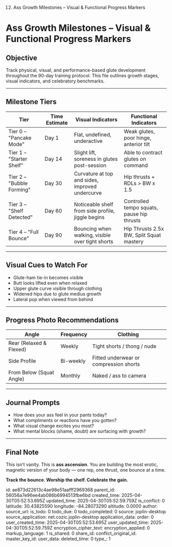 12. Ass Growth Milestones – Visual & Functional Progress Markers

# Ass Growth Milestones – Visual & Functional Progress Markers

## Objective
Track physical, visual, and performance-based glute development throughout the 90-day training protocol. This file outlines growth stages, visual indicators, and celebratory benchmarks.

---

## Milestone Tiers
| Tier | Time Estimate | Visual Indicators | Functional Indicators |
|------|----------------|--------------------|------------------------|
| Tier 0 – "Pancake Mode" | Day 1 | Flat, undefined, underactive | Weak glutes, poor hinge, anterior tilt |
| Tier 1 – "Starter Shelf" | Day 14 | Slight lift, soreness in glutes post-session | Able to contract glutes on command |
| Tier 2 – "Bubble Forming" | Day 30 | Curvature at top and sides, improved undercurve | Hip thrusts + RDLs > BW x 1.5 |
| Tier 3 – "Shelf Detected" | Day 60 | Noticeable shelf from side profile, jiggle begins | Controlled tempo squats, pause hip thrusts |
| Tier 4 – "Full Bounce" | Day 90 | Bouncing when walking, visible over tight shorts | Hip Thrusts 2.5x BW, Split Squat mastery |

---

## Visual Cues to Watch For
- Glute-ham tie-in becomes visible
- Butt looks lifted even when relaxed
- Upper glute curve visible through clothing
- Widened hips due to glute medius growth
- Lateral pop when viewed from behind

---

## Progress Photo Recommendations
| Angle | Frequency | Clothing |
|-------|-----------|----------|
| Rear (Relaxed & Flexed) | Weekly | Tight shorts / thong / nude |
| Side Profile | Bi-weekly | Fitted underwear or compression shorts |
| From Below (Squat Angle) | Monthly | Naked / ass to camera |

---

## Journal Prompts
- How does your ass feel in your pants today?
- What compliments or reactions have you gotten?
- What visual change excites you most?
- What mental blocks (shame, doubt) are surfacing with growth?

---

## Final Note
This isn’t vanity. This is **ass ascension**. You are building the most erotic, magnetic version of your body — one rep, one thrust, one bounce at a time.

**Track the bounce. Worship the shelf. Celebrate the gain.**



id: ae873d22613c4ae98e51aafff2969368
parent_id: 56056a7e96ee4ab086b6994513fbe6bd
created_time: 2025-04-30T05:52:53.695Z
updated_time: 2025-04-30T05:52:59.759Z
is_conflict: 0
latitude: 30.43825590
longitude: -84.28073290
altitude: 0.0000
author: 
source_url: 
is_todo: 0
todo_due: 0
todo_completed: 0
source: joplin-desktop
source_application: net.cozic.joplin-desktop
application_data: 
order: 0
user_created_time: 2025-04-30T05:52:53.695Z
user_updated_time: 2025-04-30T05:52:59.759Z
encryption_cipher_text: 
encryption_applied: 0
markup_language: 1
is_shared: 0
share_id: 
conflict_original_id: 
master_key_id: 
user_data: 
deleted_time: 0
type_: 1